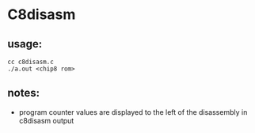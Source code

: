 # C8disasm

## usage:
```
cc c8disasm.c
./a.out <chip8 rom>
```
## notes:
- program counter values are displayed to the left of the disassembly in c8disasm output
